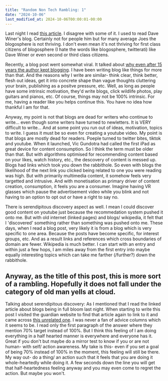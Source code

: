 ```yaml
---
title: "Random Non Tech Rambling: 1"
date: "2024-10-06"
last_modified_at: 2024-10-06T00:00:01-00:00
---
```

Last night I read [this article](https://www.theguardian.com/commentisfree/2024/oct/05/the-blogosphere-is-in-full-bloom-the-rest-of-the-internet-has-wilted-dave-winer). I disagree with some of it. I used to read Dave Winer's blog. Certainly not for people him but for many average Joes the blogosphere is not thriving. I don't even mean it's not thriving for first class citizens of blogosphere (I hate the words like blogosphere, twitterati) like Dave Winer or even second or third class citizens. 

Recently, a blog post went somewhat viral. It talked about [why even after 15 years the author kept blogging](https://www.jonashietala.se/blog/2024/09/25/why_i_still_blog_after_15_years/). I have been writing blog like things for more than that. And the reasons why I write are similar- think clear, think better, flesh out ideas, get it into concrete shape than vague thoughts cluttering your brain, publishing as a positve pressure, etc. Well, as long as people have some intrinsic motivation, they'd write blogs, click wildlife photos, play guitars and pianos, etc. Of course, things may not be 100% intrinsic. For me, having a reader like you helps continue this. You have no idea how thankful I am for that. 

Anyway, my point is not that blogs are dead for writers who continue to write... even though some writers have turned to newletters. It is VERY difficult to write... And at some point you run out of ideas, motivation, topics to write. I guess it must be so even for creating a youtube video. My point is that blogs are mostly dead for readers. Poeple turned to twitter bites, tiktok and youtube. When it launched, Vic Gundotra had called the first iPad as great device for content consumption. So I think the term must be older than that. But with algorithms optimised for recommending content based on your likes, watch history, etc., the descovery of content is messed up. Blogs had links which took you down the rabbithole. So even with blogs the likelihood of the next link you clicked being related to one you were reading was high. But with primarily multimedia content, it somehow feels very targetted and intrusive. And with monetisation as primary driver of content creation, consumption, it feels you are a consumer. Imagine having VR glasses which pause the advertisement video while you blink and not having to an option to opt out or have a right to say no.

There is serendipitous discovery aspect as well. I mean I could discover good content on youtube just because the recommedation system pushed it onto me. But with old internet (linked pages) and blogs/ wikipedia, it felt that I 'discovered' something rather than something was pushed onto me. These days, when I read a blog post, very likely it is from a blog which is very specific to one area. Because the posts have become specific, for interest groups, etc. And as a result links and references which cross boundaries of domain are fewer. Wikipedia is much better. I can start with an entry and within just a few hops, I am miles away from the first entry into maybe equally interesting topics which can take me farther (/further?) down the rabbithole.

Anyway, as the title of this post, this is more sort of a rambling. Hopefully it does not fall under the category of old man yells at cloud.
----

Talking about serendipitous discovery: As I mentioned that I read the linked article about blogs being in full bloom last night. When starting to write this post I visited the guardian website to find that article again to link to it and came across [this unrelated one](https://www.theguardian.com/lifeandstyle/2024/oct/06/i-feel-i-cant-give-100-to-anything-including-my-family). I was never a fan of advice columns which it seems to be. I read only the first paragraph of the answer where they mention 70% target instead of 100%. But I think this feeling of I am doing everything in a half hearted manner is everywhere and everyone has it. Great if you don't but maybe do a mirror test to know if you or are not human- with self/ action awareness. My take is this- even if you set a goal of being 70% instead of 100% in the moment, this feeling will still be there. My way out- do a thing/ an action such that it feels that you are doing it whole-heartedly while doing it. A few seconds down the line you will get that half-heartedness feeling anyway and you may even come to regret the action. But maybe you won't.